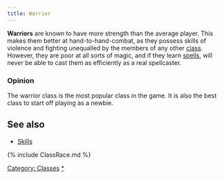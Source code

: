 ```yaml
---
title: Warrior
---
```


**Warriors** are known to have more strength than the average player.
This makes them better at hand-to-hand-combat, as they possess skills of
violence and fighting unequalled by the members of any other
[class](class "wikilink"). However, they are poor at all sorts of magic,
and if they learn [spells](spell "wikilink"), will never be able to cast
them as efficiently as a real spellcaster.

### Opinion

The warrior class is the most popular class in the game. It is also the
best class to start off playing as a newbie.

## See also

- [Skills](Skill "wikilink")

{% include ClassRace.md %}

[Category: Classes](Category:_Classes "wikilink")
[\*](Category:_Warrior "wikilink")